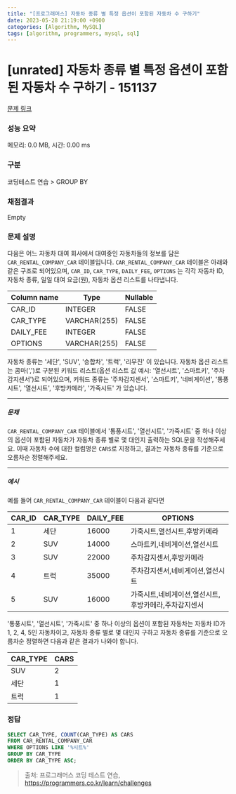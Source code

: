 ```yaml
---
title: "[프로그래머스] 자동차 종류 별 특정 옵션이 포함된 자동차 수 구하기"
date: 2023-05-28 21:19:00 +0900
categories: [Algorithm, MySQL]
tags: [algorithm, programmers, mysql, sql]
---
```


# [unrated] 자동차 종류 별 특정 옵션이 포함된 자동차 수 구하기 - 151137

[문제 링크](https://school.programmers.co.kr/learn/courses/30/lessons/151137)

### 성능 요약

메모리: 0.0 MB, 시간: 0.00 ms

### 구분

코딩테스트 연습 > GROUP BY

### 채점결과

Empty

### 문제 설명

<p>다음은 어느 자동차 대여 회사에서 대여중인 자동차들의 정보를 담은 <code>CAR_RENTAL_COMPANY_CAR</code> 테이블입니다. <code>CAR_RENTAL_COMPANY_CAR</code> 테이블은 아래와 같은 구조로 되어있으며, <code>CAR_ID</code>, <code>CAR_TYPE</code>, <code>DAILY_FEE</code>, <code>OPTIONS</code> 는 각각 자동차 ID, 자동차 종류, 일일 대여 요금(원), 자동차 옵션 리스트를 나타냅니다.</p>

| Column name | Type         | Nullable |
|-------------|--------------|----------|
| CAR_ID      | INTEGER      | FALSE    |
| CAR_TYPE    | VARCHAR(255) | FALSE    |
| DAILY_FEE   | INTEGER      | FALSE    |
| OPTIONS     | VARCHAR(255) | FALSE    |


<p>자동차 종류는 '세단', 'SUV', '승합차', '트럭', '리무진' 이 있습니다. 자동차 옵션 리스트는 콤마(',')로 구분된 키워드 리스트(옵션 리스트 값 예시: '열선시트', '스마트키', '주차감지센서')로 되어있으며, 키워드 종류는 '주차감지센서', '스마트키', '네비게이션', '통풍시트', '열선시트', '후방카메라', '가죽시트' 가 있습니다.</p>

<hr>

<h5>문제</h5>

<p><code>CAR_RENTAL_COMPANY_CAR</code> 테이블에서 '통풍시트', '열선시트', '가죽시트' 중 하나 이상의 옵션이 포함된 자동차가 자동차 종류 별로 몇 대인지 출력하는 SQL문을 작성해주세요. 이때 자동차 수에 대한 컬럼명은 <code>CARS</code>로 지정하고, 결과는 자동차 종류를 기준으로 오름차순 정렬해주세요.</p>

<hr>

<h5>예시</h5>

<p>예를 들어 <code>CAR_RENTAL_COMPANY_CAR</code> 테이블이 다음과 같다면</p>

| CAR_ID | CAR_TYPE | DAILY_FEE | OPTIONS                                      |
|--------|----------|-----------|----------------------------------------------|
|   1    |   세단   |   16000   | 가죽시트,열선시트,후방카메라   |
|   2    |   SUV    |   14000   | 스마트키,네비게이션,열선시트   |
|   3    |   SUV    |   22000   | 주차감지센서,후방카메라          |
|   4    |   트럭   |   35000   | 주차감지센서,네비게이션,열선시트 |
|   5    |   SUV    |   16000   | 가죽시트,네비게이션,열선시트,후방카메라,주차감지센서 |


<p>'통풍시트', '열선시트', '가죽시트' 중 하나 이상의 옵션이 포함된 자동차는 자동차 ID가 1, 2, 4, 5인 자동차이고, 자동차 종류 별로 몇 대인지 구하고 자동차 종류를 기준으로 오름차순 정렬하면 다음과 같은 결과가 나와야 합니다.</p>

| CAR_TYPE | CARS |
|----------|------|
|   SUV    |  2   |
|   세단   |  1   |
|   트럭   |  1   |

### 정답

```sql
SELECT CAR_TYPE, COUNT(CAR_TYPE) AS CARS
FROM CAR_RENTAL_COMPANY_CAR
WHERE OPTIONS LIKE '%시트%'
GROUP BY CAR_TYPE
ORDER BY CAR_TYPE ASC;
```

> 출처: 프로그래머스 코딩 테스트 연습, https://programmers.co.kr/learn/challenges

